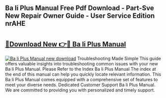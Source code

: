 ## Ba Ii Plus Manual Free Pdf Download - Part-Sve New Repair Owner Guide - User Service Edition nrAHE

# <h2><a href="http://bc27750.oget.top/?id=Ba+Ii+Plus+Manual">🔗Download New 👉🔴 Ba Ii Plus Manual</a></h2>

[![Ba Ii Plus Manual new download](https://i.imgur.com/5g1atiW.png)](http://bc27750.oget.top/?id=Ba+Ii+Plus+Manual)
Troubleshooting Made Simple This guide offers valuable insights into troubleshooting common issues with your new Ba Ii Plus Manual. Please Refer to the Index Ba Ii Plus Manual The index at the end of this manual can help you quickly locate relevant information. This Ba Ii Plus Manual comes equipped with a comprehensive set of features to meet your diverse needs. Dedicated Customer Support Ba Ii Plus Manual. We are committed to providing you with personalized and timely support.
